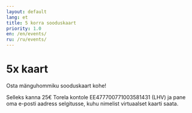 ```yaml
---
layout: default
lang: et
title: 5 korra sooduskaart
priority: 1.0
en: /en/events/
ru: /ru/events/
---
```


# 5x kaart

Osta mänguhommiku sooduskaart kohe!

Selleks kanna 25€ Torela kontole EE477700771003581431 (LHV) ja pane oma e-posti aadress selgitusse, kuhu nimelist virtuaalset kaarti saata.
